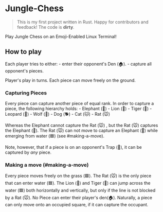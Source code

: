 # Jungle-Chess

> This is my first project written in Rust. Happy for contributors and feedback! The code is **dirty**.

Play Jungle Chess on an Emoji-Enabled Linux Terminal!

## How to play

Each player tries to either: 
    - enter their opponent's Den (🏠). 
    - capture all opponent's pieces.

Player's play in turns. Each piece can move freely on the ground.

### Capturing Pieces

Every piece can capture another piece of equal rank.
In order to capture a piece, the following hierarchy holds:
    - Elephant (🐘)
    - Lion (🦁)
    - Tiger (🐯)
    - Leopard (🐆)
    - Wolf (🐺)
    - Dog (🐕)
    - Cat (🐱)
    - Rat (🐭)

Whereas the Elephant cannot capture the Rat (🐭) , but the Rat (🐭) captures the Elephant (🐘).
The Rat (🐭) can not move to capture an Elephant (🐘) while emerging from water (🟦) (see #making-a-move). 

Note, however, that if a piece is on an opponent's Trap (🥅), it can be captured by *any* piece.


### Making a move (#making-a-move)

Every piece moves freely on the grass (🟩).
The Rat (🐭) is the only piece that can enter water (🟦).
The Lion (🦁) and Tiger (🐯) can jump across the water (🟦) both horizontally and vertically, but only if the line is not blocked by a Rat (🐭).
No Piece can enter their player's den(🏠).
Naturally, a piece can only move onto an occupied square, if it can capture the occupant.
